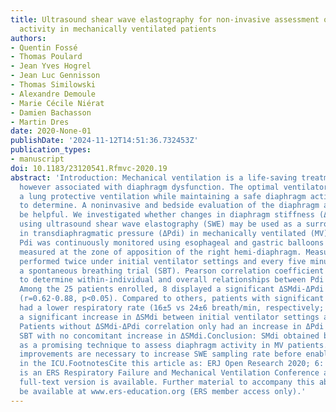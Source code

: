 ```yaml
---
title: Ultrasound shear wave elastography for non-invasive assessment of diaphragm
  activity in mechanically ventilated patients
authors:
- Quentin Fossé
- Thomas Poulard
- Jean Yves Hogrel
- Jean Luc Gennisson
- Thomas Similowski
- Alexandre Demoule
- Marie Cécile Niérat
- Damien Bachasson
- Martin Dres
date: 2020-None-01
publishDate: '2024-11-12T14:51:36.732453Z'
publication_types:
- manuscript
doi: 10.1183/23120541.Rfmvc-2020.19
abstract: 'Introduction: Mechanical ventilation is a life-saving treatment that is
  however associated with diaphragm dysfunction. The optimal ventilator settings providing
  a lung protective ventilation while maintaining a safe diaphragm activity are difficult
  to determine. A noninvasive and bedside evaluation of the diaphragm activity could
  be helpful. We investigated whether changes in diaphragm stiffness (ΔSMdi) assessed
  using ultrasound shear wave elastography (SWE) may be used as a surrogate of changes
  in transdiaphragmatic pressure (ΔPdi) in mechanically ventilated (MV) patients.Methods:
  Pdi was continuously monitored using esophageal and gastric balloons and SMdi was
  measured at the zone of apposition of the right hemi-diaphragm. Measurements were
  performed twice under initial ventilator settings and every five minutes during
  a spontaneous breathing trial (SBT). Pearson correlation coefficient (r) were used
  to determine within-individual and overall relationships between Pdi and SMdi.Results:
  Among the 25 patients enrolled, 8 displayed a significant ΔSMdi-ΔPdi correlation
  (r=0.62-0.88, p<0.05). Compared to others, patients with significant correlations
  had a lower respiratory rate (16±5 vs 24±6 breath/min, respectively; p<0.01) and
  a significant increase in ΔSMdi between initial ventilator settings and the SBT.
  Patients without ΔSMdi-ΔPdi correlation only had an increase in ΔPdi during the
  SBT with no concomitant increase in ΔSMdi.Conclusion: SMdi obtained by SWE appears
  as a promising technique to assess diaphragm activity in MV patients. Technological
  improvements are necessary to increase SWE sampling rate before enabling its generalization
  in the ICU.FootnotesCite this article as: ERJ Open Research 2020; 6: Suppl. 4, 19.This
  is an ERS Respiratory Failure and Mechanical Ventilation Conference abstract. No
  full-text version is available. Further material to accompany this abstract may
  be available at www.ers-education.org (ERS member access only).'
---
```

